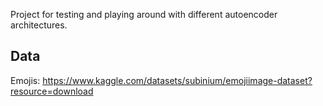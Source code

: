 Project for testing and playing around with different autoencoder architectures.

## Data
Emojis: https://www.kaggle.com/datasets/subinium/emojiimage-dataset?resource=download